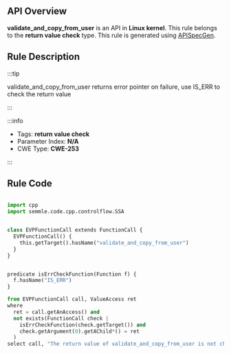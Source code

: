 ---
---


## API Overview
**validate_and_copy_from_user** is an API in **Linux kernel**. This rule belongs to the **return value check** type. This rule is generated using [APISpecGen](../../tools/APISpecGen).
## Rule Description

:::tip

validate_and_copy_from_user returns error pointer on failure, use IS_ERR to check the return value

:::

:::info

- Tags: **return value check**
- Parameter Index: **N/A**
- CWE Type: **CWE-253**

:::

## Rule Code
```python

import cpp
import semmle.code.cpp.controlflow.SSA


class EVPFunctionCall extends FunctionCall {
  EVPFunctionCall() {
    this.getTarget().hasName("validate_and_copy_from_user")
  }
}


predicate isErrCheckFunction(Function f) {
  f.hasName("IS_ERR") 
}

from EVPFunctionCall call, ValueAccess ret
where
  ret = call.getAnAccess() and
  not exists(FunctionCall check |
    isErrCheckFunction(check.getTarget()) and
    check.getArgument(0).getAChild*() = ret
  )
select call, "The return value of validate_and_copy_from_user is not checked with IS_ERR."
    
```